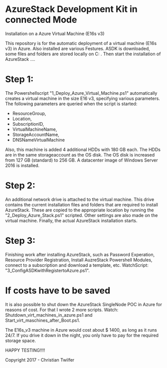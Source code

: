 # AzureStack Development Kit in connected Mode
Installation on a Azure Virtual Machine (E16s v3)

This repository is for the automatic deployment of a virtual machine (E16s v3) in Azure. Also installed are various Festures. ASDK is downloaded, some files and folders are stored locally on C: \. Then start the installation of AzureStack ....

# Step 1:
The Powershellscript "1_Deploy_Azure_Virtual_Machine.ps1" automatically creates a virtual machine in the size E16 v3, specifying various parameters.
The following parameters are queried when the script is started:

 - ResourceGroup, 
 - Location, 
 - SubscriptionID, 
 - VirtualMachineName, 
 - StorageAccountName,
 - DNSNameVirtualMachine

Also, this machine is added 4 additional HDDs with 180 GB each. The HDDs are in the same storageaccount as the OS disk.
The OS disk is increased from 127 GB (standard) to 256 GB.
A datacenter image of Windows Server 2016 is installed.

# Step 2:
An additional network drive is attached to the virtual machine. This drive contains the current installation files and folders that are required to install AzureStack. These are copied to the appropriate location by running the "2_Deploy_Azure_Stack.ps1" scripted. Other settings are also made on the virtual machine. Finally, the actual AzureStack installation starts.

# Step 3:
Finishing work after installing AzureStack, such as Password Experation, Resource Provider Registration, Install AuzreStack Powershell Modules, connect to a subscription and download a template, etc. WatchScript: "3_ConfigASDKwithRegistertoAzure.ps1".

# If costs have to be saved
It is also possible to shut down the AzureStack SingleNode POC in Azure for reasons of cost. For that I wrote 2 more scripts. Watch: Shutdown_virt_machines_in_azure.ps1 and Start_virt_maschines_after_Boot.ps1.

The E16s_v3 machine in Azure would cost about $ 1400, as long as it runs 24/7. If you drive it down in the night, you only have to pay for the required storage space.


HAPPY TESTING!!!!

Copyright 2017 - Christian Twilfer

